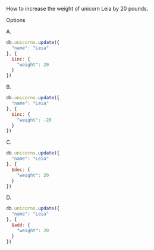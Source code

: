 How to increase the weight of unicorn Leia by 20 pounds.


Options

A.
```js
db.unicorns.update({
  "name": "Leia"
}, {
  $inc: {
    "weight": 20
  }
})
```

B.
```js
db.unicorns.update({
  "name": "Leia"
}, {
  $inc: {
    "weight": -20
  }
})
```

C.
```js
db.unicorns.update({
  "name": "Leia"
}, {
  $dec: {
    "weight": 20
  }
})
```

D.
```js
db.unicorns.update({
  "name": "Leia"
}, {
  $add: {
    "weight": 20
  }
})
```